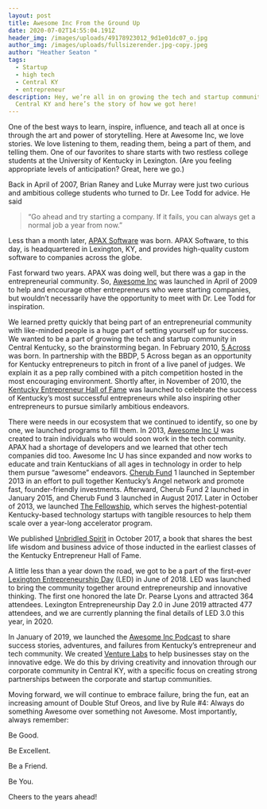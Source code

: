 ```yaml
---
layout: post
title: Awesome Inc From the Ground Up
date: 2020-07-02T14:55:04.191Z
header_img: /images/uploads/49178923012_9d1e01dc07_o.jpg
author_img: /images/uploads/fullsizerender.jpg-copy.jpeg
author: "Heather Seaton "
tags:
  - Startup
  - high tech
  - Central KY
  - entrepreneur
description: Hey, we’re all in on growing the tech and startup community in
  Central KY and here’s the story of how we got here!
---
```

One of the best ways to learn, inspire, influence, and teach all at once is through the art and power of storytelling. Here at Awesome Inc, we love stories. We love listening to them, reading them, being a part of them, and telling them. One of our favorites to share starts with two restless college students at the University of Kentucky in Lexington. (Are you feeling appropriate levels of anticipation? Great, here we go.)



Back in April of 2007, Brian Raney and Luke Murray were just two curious and ambitious college students who turned to Dr. Lee Todd for advice. He said 

> “Go ahead and try starting a company. If it fails, you can always get a normal job a year from now.”

Less than a month later, [APAX Software](https://apaxsoftware.com/) was born. APAX Software, to this day, is headquartered in Lexington, KY, and provides high-quality custom software to companies across the globe.



Fast forward two years. APAX was doing well, but there was a gap in the entrepreneurial community. So, [Awesome Inc](http://www.awesomeinc.org) was launched in April of 2009 to help and encourage other entrepreneurs who were starting companies, but wouldn’t necessarily have the opportunity to meet with Dr. Lee Todd for inspiration.



We learned pretty quickly that being part of an entrepreneurial community with like-minded people is a huge part of setting yourself up for success. We wanted to be a part of growing the tech and startup community in Central Kentucky, so the brainstorming began. In February 2010, [5 Across](https://www.awesomeinc.org/recurring_events/5across.html) was born. In partnership with the BBDP, 5 Across began as an opportunity for Kentucky entrepreneurs to pitch in front of a live panel of judges. We explain it as a pep rally combined with a pitch competition hosted in the most encouraging environment. Shortly after, in November of 2010, the [Kentucky Entrepreneur Hall of Fame](https://www.entrepreneurhof.com/) was launched to celebrate the success of Kentucky’s most successful entrepreneurs while also inspiring other entrepreneurs to pursue similarly ambitious endeavors.



There were needs in our ecosystem that we continued to identify, so one by one, we launched programs to fill them. In 2013, [Awesome Inc U](https://www.awesomeinc.org/learn) was created to train individuals who would soon work in the tech community. APAX had a shortage of developers and we learned that other tech companies did too. Awesome Inc U has since expanded and now works to educate and train Kentuckians of all ages in technology in order to help them pursue “awesome” endeavors. [Cherub Fund](https://angel.co/company/cherub-fund-2) 1 launched in September 2013 in an effort to pull together Kentucky’s Angel network and promote fast, founder-friendly investments. Afterward, Cherub Fund 2 launched in January 2015, and Cherub Fund 3 launched in August 2017. Later in October of 2013, we launched [The Fellowship](https://www.awesomeinc.org/fellowship), which serves the highest-potential Kentucky-based technology startups with tangible resources to help them scale over a year-long accelerator program.



We published [Unbridled Spirit](https://www.amazon.com/Unbridled-Spirit-Kentuckys-Successful-Entrepreneurs-ebook/dp/B0764H98MD) in October 2017, a book that shares the best life wisdom and business advice of those inducted in the earliest classes of the Kentucky Entrepreneur Hall of Fame.



A little less than a year down the road, we got to be a part of the first-ever [Lexington Entrepreneurship Day](https://www.startuplexington.org/led) (LED) in June of 2018. LED was launched to bring the community together around entrepreneurship and innovative thinking. The first one honored the late Dr. Pearse Lyons and attracted 364 attendees. Lexington Entrepreneurship Day 2.0 in June 2019 attracted 477 attendees, and we are currently planning the final details of LED 3.0 this year, in 2020.



In January of 2019, we launched the [Awesome Inc Podcast](https://anchor.fm/kehof/episodes/Awesome-Inc-About-US-e38437) to share success stories, adventures, and failures from Kentucky’s entrepreneur and tech community. We created [Venture Labs](https://www.awesomeinc.org/venture-labs) to help businesses stay on the innovative edge. We do this by driving creativity and innovation through our corporate community in Central KY, with a specific focus on creating strong partnerships between the corporate and startup communities.



Moving forward, we will continue to embrace failure, bring the fun, eat an increasing amount of Double Stuf Oreos, and live by Rule #4: Always do something Awesome over something not Awesome. Most importantly, always remember:

Be Good.

Be Excellent.

Be a Friend.

Be You.

Cheers to the years ahead!